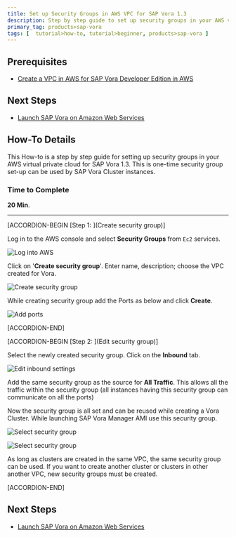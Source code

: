 ```yaml
---
title: Set up Security Groups in AWS VPC for SAP Vora 1.3
description: Step by step guide to set up security groups in your AWS virtual private cloud for SAP Vora 1.3
primary_tag: products>sap-vora
tags: [  tutorial>how-to, tutorial>beginner, products>sap-vora ]
---
```

## Prerequisites  
 - [Create a VPC in AWS for SAP Vora Developer Edition in AWS](http://www.sap.com/developer/how-tos/2017/02/vora-aws-create-vpc.html)

## Next Steps
 - [Launch SAP Vora on Amazon Web Services](http://www.sap.com/developer/how-tos/2017/02/vora-launch-aws.html)


## How-To Details
This How-to is a step by step guide for setting up security groups in your AWS virtual private cloud for SAP Vora 1.3. This is one-time security group set-up can be used by SAP Vora Cluster instances.

### Time to Complete
**20 Min**.

---

[ACCORDION-BEGIN [Step 1: ](Create security group)]

Log in to the AWS console and select **Security Groups** from `Ec2` services.

![Log into AWS](log-in.png)

Click on '**Create security group**'. Enter name, description; choose the VPC created for Vora.

![Create security group](create.png)

While creating security group add the Ports as below and click **Create**.

![Add ports](add-ports.png)



[ACCORDION-END]


[ACCORDION-BEGIN [Step 2: ](Edit security group)]

Select the newly created security group. Click on the **Inbound** tab.

![Edit inbound settings](edit-inbound.png)

Add the same security group as the source for **All Traffic**. This allows all the traffic within the security group (all instances having this security group can communicate on all the ports)

Now the security group is all set and can be reused while creating a Vora Cluster. While launching SAP Vora Manager AMI use this security group.

![Select security group](select-group.png)

![Select security group](select-group2.png)


As long as clusters are created in the same VPC, the same security group can be used. If you want to create another cluster or clusters in other another VPC, new security groups must be created.


[ACCORDION-END]


## Next Steps
- [Launch SAP Vora on Amazon Web Services](http://www.sap.com/developer/how-tos/2017/02/vora-launch-aws.html)
